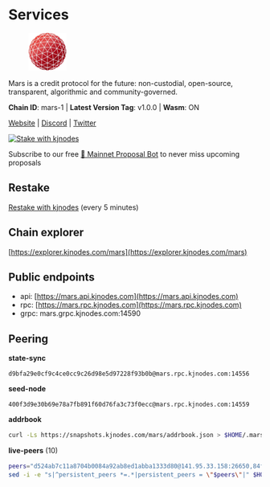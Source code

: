 # Services

<figure><img src="https://raw.githubusercontent.com/kj89/cosmos-images/main/logos/mars.png" alt=""><figcaption></figcaption></figure>

Mars is a credit protocol for the future: non-custodial,  open-source, transparent, algorithmic and community-governed.

**Chain ID**: mars-1 | **Latest Version Tag**: v1.0.0 | **Wasm**: ON

[Website](https://marsprotocol.io) | [Discord](https://discord.gg/marsprotocol) | [Twitter](https://twitter.com/mars_protocol)

[![Stake with kjnodes](https://i.ibb.co/cr44Q8j/button-stake-with-kjnodes.png)](https://restake.app/mars/marsvaloper1p9t4gr40rnpdwqacxgcqp7ffrfw908nu020g4n)

Subscribe to our free [🤖 Mainnet Proposal Bot](https://t.me/kjnodes_proposal_bot) to never miss upcoming proposals

## Restake

[Restake with kjnodes](https://restake.app/mars/marsvaloper1p9t4gr40rnpdwqacxgcqp7ffrfw908nu020g4n) (every 5 minutes)
## Chain explorer
[https://explorer.kjnodes.com/mars](https://explorer.kjnodes.com/mars)

## Public endpoints

* api: [https://mars.api.kjnodes.com](https://mars.api.kjnodes.com)
* rpc: [https://mars.rpc.kjnodes.com](https://mars.rpc.kjnodes.com)
* grpc: mars.grpc.kjnodes.com:14590

## Peering

**state-sync**

```text
d9bfa29e0cf9c4ce0cc9c26d98e5d97228f93b0b@mars.rpc.kjnodes.com:14556
```

**seed-node**

```text
400f3d9e30b69e78a7fb891f60d76fa3c73f0ecc@mars.rpc.kjnodes.com:14559
```

**addrbook**
```bash
curl -Ls https://snapshots.kjnodes.com/mars/addrbook.json > $HOME/.mars/config/addrbook.json
```

**live-peers** (10)
```bash
peers="d524ab7c11a8704b0084a92ab8ed1abba1333d80@141.95.33.158:26650,84f821d36d45cc0cdaa4ff05297e888bb0d9de8f@85.237.193.111:26656,d9bfa29e0cf9c4ce0cc9c26d98e5d97228f93b0b@65.109.88.38:14556,70d66b811226f7c6780feb394f00a52ffb037dc3@212.95.51.70:26656,c0e6bf4193accabc14171ce163e704dcec5ea5df@51.91.215.170:36095,d2247f7b919f0781c90ee61958d7044665a22d38@169.155.168.110:26656,89757803f40da51678451735445ad40d5b15e059@169.155.44.75:26656,530b1964bc17bca6457311f1c2d5a2f3d25b297a@51.81.155.97:18556,931f46cc338f59222c22565e216a16f57bbb9782@95.217.164.44:26656,9cb92702727bc5f3d40154e625b9553a04f4d649@65.109.104.72:18556"
sed -i -e "s|^persistent_peers *=.*|persistent_peers = \"$peers\"|" $HOME/.mars/config/config.toml
```
